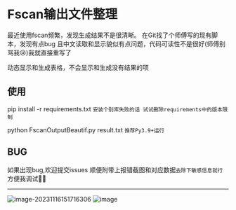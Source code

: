 # Fscan输出文件整理
最近使用fscan频繁，发现生成结果不是很清晰。 在Git找了个师傅写的现有脚本，发现有点bug 
且中文读取和显示貌似有点问题，代码可读性不是很好(师傅别骂我😢)我就直接重写了

动态显示和生成表格，不会显示和生成没有结果的项

## 使用
pip install -r requirements.txt `安装个别库失败的话 试试删除requirements中的版本限制`

python FscanOutputBeautif.py result.txt `推荐Py3.9+运行`

## BUG
如果出现bug,欢迎提交issues 顺便附带上报错截图和对应数据`去除下敏感信息就行` 方便我调试🫰🏻
<hr>

![image-20231116151716306](https://ltaicd.oss-cn-chengdu.aliyuncs.com/img/image-20231116151716306.png)
![image](https://github.com/yz1639/FscanOutputBeautify/assets/44149984/a1cd0513-dbc0-4067-b71b-793c0de0517f)

